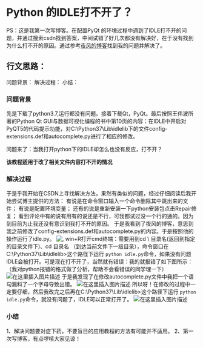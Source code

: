 #  Python 的IDLE打不开了？
PS：这是我第一次写博客。在配置PyQt 的环境过程中遇到了IDLE打不开的问题，并通过搜索csdn找到答案，中间试错了好几次都没有解决好，在于没有找到为什么打不开的原因。通过参考[夜风的博客](https://blog.csdn.net/k183000860/article/details/88712161)找到我的问题并解决了。
## 行文思路：
问题背景：
解决过程：
小结：

### 问题背景
先是下载了python3.7,运行都没有问题。接着下载Qt，PyQt。最后按照王伟波所著的Python Qt GUI与数据可视化编程的书中第10页的内容：在IDLE中开启对PyQT5的代码提示功能，对C:\Python37\Lib\idlelib下的文件config-extensions.def和autocomplete.py进行了相应的修改。

问题来了：当我打开python下的IDLE却怎么也没有反应，打不开？

**该教程适用于改了相关文件内容打不开的情况**


### 解决过程
于是乎我开始在CSDN上寻找解决方法，果然有类似的问题，经过仔细阅读后我开始尝试博主提供的方法：
有说是在命令窗口输入一个命令删除其中跳出来的文件；
有说是配置环境变量；
还有的说是重新安装一下python安装包点击Repair修复；
看到评论中有的说有用有的说还是不行，可我都试过没一个行的通的。因为到目前为止我还没有意识到我打不开的原因。
于是我看到了夜风的博客，意思到我之前修改了config-extensions.def和autocomplete.py的内容。于是按照他的操作运行了idle.py。
![,](https://img-blog.csdnimg.cn/20191225180219269.png?x-o首先ss-process=image/watermark,type_ZmFuZ3poZW5naGVpdGk,shadow_10,text_aHR0cHM6Ly9ibG9nLmNzZG4ubmV0L3dlaXhpbl80NDM2MDc0Mg==,size_16,color_FFFFFF,t_70)
win+R打开cmd终端：需要用到cd \ 目录名(返回到指定的目录文件下)、cd 目录名 （到达当前文件下一级目录），命令窗口在C:\Python37\Lib\idlelib>这个路径下运行 `python idle.py`命令，如果没有问题IDLE会被打开。可是现在打不开了，当然就有错误：我的就报错了如下图所示：（我对python报错的格式做了分析，帮助不会看错误的同学理一下）
![在这里插入图片描述](https://img-blog.csdnimg.cn/20191225182654440.png?x-oss-process=image/watermark,type_ZmFuZ3poZW5naGVpdGk,shadow_10,text_aHR0cHM6Ly9ibG9nLmNzZG4ubmV0L3dlaXhpbl80NDM2MDc0Mg==,size_16,color_FFFFFF,t_70)
于是我发现了在修改autocomplete.py文件中我把一个语句漏料了一个字母导致出错。
![在这里插入图片描述](https://img-blog.csdnimg.cn/20191225183330479.png?x-oss-process=image/watermark,type_ZmFuZ3poZW5naGVpdGk,shadow_10,text_aHR0cHM6Ly9ibG9nLmNzZG4ubmV0L3dlaXhpbl80NDM2MDc0Mg==,size_16,color_FFFFFF,t_70)
所以呀！在修改的过程中一定要仔细，然后我改完之后再在C:\Python37\Lib\idlelib>这个路径下运行 `python idle.py`命令，就没有问题了，IDLE可以正常打开了。
![在这里插入图片描述](https://img-blog.csdnimg.cn/2019122518375978.png?x-oss-process=image/watermark,type_ZmFuZ3poZW5naGVpdGk,shadow_10,text_aHR0cHM6Ly9ibG9nLmNzZG4ubmV0L3dlaXhpbl80NDM2MDc0Mg==,size_16,color_FFFFFF,t_70)
### 小结
1、解决问题要对症下药，不要盲目的应用教程的方法有可能并不适用。
2、第一次写博客，有点啰嗦大家见谅！